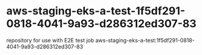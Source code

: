 # aws-staging-eks-a-test-1f5df291-0818-4041-9a93-d286312ed307-83
repository for use with E2E test job aws-staging-eks-a-test:1f5df291-0818-4041-9a93-d286312ed307-83
